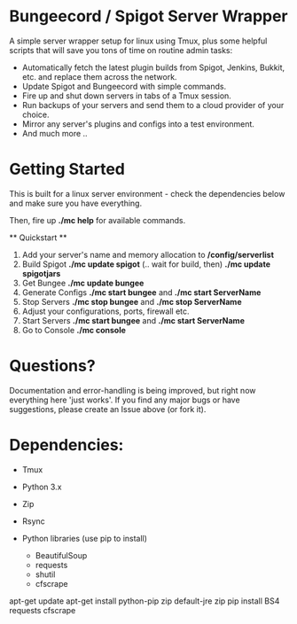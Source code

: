 # Bungeecord / Spigot Server Wrapper
A simple server wrapper setup for linux using Tmux, plus some helpful scripts that will save you tons of time on routine admin tasks:

- Automatically fetch the latest plugin builds from Spigot, Jenkins, Bukkit, etc. and replace them across the network.  
- Update Spigot and Bungeecord with simple commands.
- Fire up and shut down servers in tabs of a Tmux session.
- Run backups of your servers and send them to a cloud provider of your choice.
- Mirror any server's plugins and configs into a test environment.
- And much more ..

# Getting Started

This is built for a linux server environment - check the dependencies below and make sure you have everything.

Then, fire up **./mc help** for available commands.

** Quickstart **

1. Add your server's name and memory allocation to **/config/serverlist**
2. Build Spigot **./mc update spigot** (.. wait for build, then) **./mc update spigotjars**
3. Get Bungee **./mc update bungee**
4. Generate Configs **./mc start bungee** and **./mc start ServerName**
5. Stop Servers **./mc stop bungee** and **./mc stop ServerName**
6. Adjust your configurations, ports, firewall etc.
7. Start Servers **./mc start bungee** and **./mc start ServerName**
8. Go to Console **./mc console**

# Questions?

Documentation and error-handling is being improved, but right now everything here 'just works'.   If you find any major bugs or have suggestions, please create an Issue above (or fork it).

# Dependencies:

- Tmux
- Python 3.x
- Zip
- Rsync

- Python libraries (use pip to install)
  - BeautifulSoup
  - requests
  - shutil
  - cfscrape

apt-get update
apt-get install python-pip zip default-jre zip 
pip install BS4 requests cfscrape
